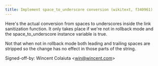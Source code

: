 ```yaml
---
title: Implement space_to_underscore conversion (wikitext, f340961)
---
```


Here's the actual conversion from spaces to underscores inside the link sanitization function. It only takes place if we're not in rollback mode and the space\_to\_underscore instance variable is true.

Not that when not in rollback mode both leading and trailing spaces are stripped so the change has no effect in those parts of the string.

Signed-off-by: Wincent Colaiuta &lt;win@wincent.com&gt;
